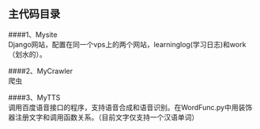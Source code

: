 ## 主代码目录   

####1、Mysite   
Django网站，配置在同一个vps上的两个网站，learninglog(学习日志)和work（划水的）。
    
####2、MyCrawler  
爬虫   
  
####3、MyTTS   
调用百度语音接口的程序，支持语音合成和语音识别。在WordFunc.py中用装饰器注册文字和调用函数关系。（目前文字仅支持一个汉语单词）
